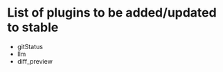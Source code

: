 # List of plugins to be added/updated to stable
<!--
Put the name of the plugin as a list item here, So like
- filemanager2
-->
- gitStatus
- llm
- diff_preview
